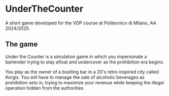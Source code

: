 # UnderTheCounter
A short game developed for the VDP course at Politecnico di Milano, AA 2024/2025.

## The game

Under the Counter is a simulation game in which you impersonate a bartender trying to stay afloat and undercover as the prohibition era begins.

You play as the owner of a bustling bar in a 20's retro-inspired city called Korgis. You will have to manage the sale of alcoholic beverages as prohibition sets in, trying to maximize your revenue while keeping the illegal operation hidden from the authorities.
